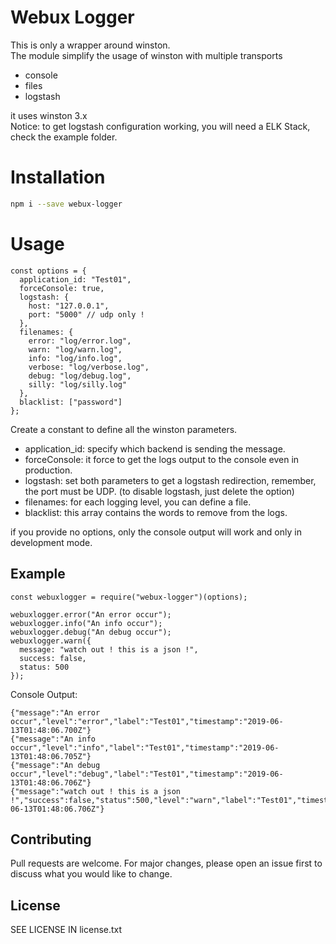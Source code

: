 # Webux Logger

This is only a wrapper around winston.  
The module simplify the usage of winston with multiple transports  

- console  
- files  
- logstash  

it uses winston 3.x   
Notice: to get logstash configuration working, you will need a ELK Stack, check the example folder.  

# Installation

```bash
npm i --save webux-logger
```

# Usage

```
const options = {
  application_id: "Test01",
  forceConsole: true,
  logstash: {
    host: "127.0.0.1",
    port: "5000" // udp only !
  },
  filenames: {
    error: "log/error.log",
    warn: "log/warn.log",
    info: "log/info.log",
    verbose: "log/verbose.log",
    debug: "log/debug.log",
    silly: "log/silly.log"
  },
  blacklist: ["password"]
};
```

Create a constant to define all the winston parameters.  

- application_id: specify which backend is sending the message.  
- forceConsole: it force to get the logs output to the console even in production.  
- logstash: set both parameters to get a logstash redirection, remember, the port must be UDP. (to disable logstash, just delete the option)  
- filenames: for each logging level, you can define a file.  
- blacklist: this array contains the words to remove from the logs.  

if you provide no options, only the console output will work and only in development mode.  

## Example

```
const webuxlogger = require("webux-logger")(options);

webuxlogger.error("An error occur");
webuxlogger.info("An info occur");
webuxlogger.debug("An debug occur");
webuxlogger.warn({
  message: "watch out ! this is a json !",
  success: false,
  status: 500
});

```

Console Output:  

```
{"message":"An error occur","level":"error","label":"Test01","timestamp":"2019-06-13T01:48:06.700Z"}
{"message":"An info occur","level":"info","label":"Test01","timestamp":"2019-06-13T01:48:06.705Z"}
{"message":"An debug occur","level":"debug","label":"Test01","timestamp":"2019-06-13T01:48:06.706Z"}
{"message":"watch out ! this is a json !","success":false,"status":500,"level":"warn","label":"Test01","timestamp":"2019-06-13T01:48:06.706Z"}
```

## Contributing

Pull requests are welcome. For major changes, please open an issue first to discuss what you would like to change.

## License

SEE LICENSE IN license.txt
